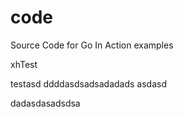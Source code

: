 code
====

Source Code for Go In Action examples

xhTest

testasd
ddddasdsadsadadads
asdasd

dadasdasadsdsa